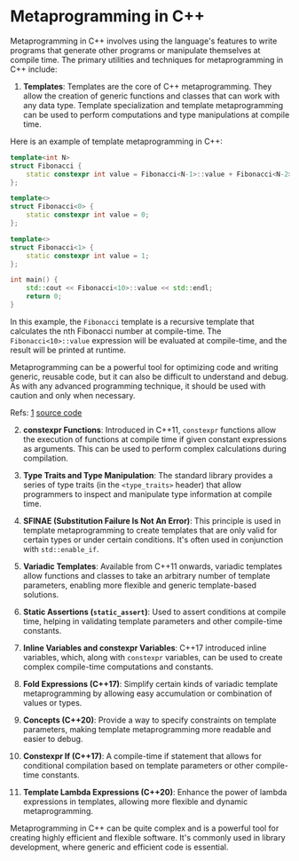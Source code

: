 # Metaprogramming in C++

Metaprogramming in C++ involves using the language's features to write programs that generate other programs or manipulate themselves at compile time. The primary utilities and techniques for metaprogramming in C++ include:

1. **Templates**: Templates are the core of C++ metaprogramming. They allow the creation of generic functions and classes that can work with any data type. Template specialization and template metaprogramming can be used to perform computations and type manipulations at compile time.

Here is an example of template metaprogramming in C++:

```cpp
template<int N>
struct Fibonacci {
    static constexpr int value = Fibonacci<N-1>::value + Fibonacci<N-2>::value;
};

template<>
struct Fibonacci<0> {
    static constexpr int value = 0;
};

template<>
struct Fibonacci<1> {
    static constexpr int value = 1;
};

int main() {
    std::cout << Fibonacci<10>::value << std::endl;
    return 0;
}
```

In this example, the `Fibonacci` template is a recursive template that calculates the nth Fibonacci number at compile-time. The `Fibonacci<10>::value` expression will be evaluated at compile-time, and the result will be printed at runtime.

Metaprogramming can be a powerful tool for optimizing code and writing generic, reusable code, but it can also be difficult to understand and debug. As with any advanced programming technique, it should be used with caution and only when necessary.

Refs: [1](https://en.cppreference.com/w/cpp/meta)
[source code](../src/metaprogramming.cpp)




2. **constexpr Functions**: Introduced in C++11, `constexpr` functions allow the execution of functions at compile time if given constant expressions as arguments. This can be used to perform complex calculations during compilation.

3. **Type Traits and Type Manipulation**: The standard library provides a series of type traits (in the `<type_traits>` header) that allow programmers to inspect and manipulate type information at compile time.

4. **SFINAE (Substitution Failure Is Not An Error)**: This principle is used in template metaprogramming to create templates that are only valid for certain types or under certain conditions. It's often used in conjunction with `std::enable_if`.

5. **Variadic Templates**: Available from C++11 onwards, variadic templates allow functions and classes to take an arbitrary number of template parameters, enabling more flexible and generic template-based solutions.

6. **Static Assertions (`static_assert`)**: Used to assert conditions at compile time, helping in validating template parameters and other compile-time constants.

7. **Inline Variables and constexpr Variables**: C++17 introduced inline variables, which, along with `constexpr` variables, can be used to create complex compile-time computations and constants.

8. **Fold Expressions (C++17)**: Simplify certain kinds of variadic template metaprogramming by allowing easy accumulation or combination of values or types.

9. **Concepts (C++20)**: Provide a way to specify constraints on template parameters, making template metaprogramming more readable and easier to debug.

10. **Constexpr If (C++17)**: A compile-time if statement that allows for conditional compilation based on template parameters or other compile-time constants.

11. **Template Lambda Expressions (C++20)**: Enhance the power of lambda expressions in templates, allowing more flexible and dynamic metaprogramming.

Metaprogramming in C++ can be quite complex and is a powerful tool for creating highly efficient and flexible software. It's commonly used in library development, where generic and efficient code is essential.


